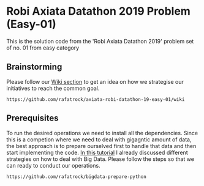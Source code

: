 # Robi Axiata Datathon 2019 Problem (Easy-01)
This is the solution code from the 'Robi Axiata Datathon 2019' problem set of no. 01 from easy category

## Brainstorming

Please follow our [Wiki section](https://github.com/rafatrock/axiata-robi-datathon-19-easy-01/wiki) to get an idea on how we strategise our initiatives to reach the common goal.
```
https://github.com/rafatrock/axiata-robi-datathon-19-easy-01/wiki
```
## Prerequisites

To run the desired operations we need to install all the dependencies. Since this is a competion where we need to deal with gigagntic amount of data, the best approach is to prepare ourselved first to handle that data and then start implementing the code. [In this tutorial](https://github.com/rafatrock/bigdata-prepare-python) I already discussed different strategies on how to deal with Big Data. Please follow the steps so that we can ready to conduct our operations.
```
https://github.com/rafatrock/bigdata-prepare-python
```
